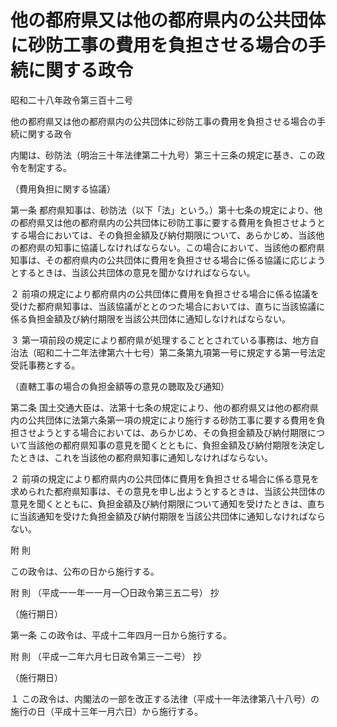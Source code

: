 # 他の都府県又は他の都府県内の公共団体に砂防工事の費用を負担させる場合の手続に関する政令

昭和二十八年政令第三百十二号

他の都府県又は他の都府県内の公共団体に砂防工事の費用を負担させる場合の手続に関する政令

内閣は、砂防法（明治三十年法律第二十九号）第三十三条の規定に基き、この政令を制定する。

（費用負担に関する協議）

第一条 都府県知事は、砂防法（以下「法」という。）第十七条の規定により、他の都府県又は他の都府県内の公共団体に砂防工事に要する費用を負担させようとする場合においては、その負担金額及び納付期限について、あらかじめ、当該他の都府県の知事に協議しなければならない。この場合において、当該他の都府県知事は、その都府県内の公共団体に費用を負担させる場合に係る協議に応じようとするときは、当該公共団体の意見を聞かなければならない。

２ 前項の規定により都府県内の公共団体に費用を負担させる場合に係る協議を受けた都府県知事は、当該協議がととのつた場合においては、直ちに当該協議に係る負担金額及び納付期限を当該公共団体に通知しなければならない。

３ 第一項前段の規定により都府県が処理することとされている事務は、地方自治法（昭和二十二年法律第六十七号）第二条第九項第一号に規定する第一号法定受託事務とする。

（直轄工事の場合の負担金額等の意見の聴取及び通知）

第二条 国土交通大臣は、法第十七条の規定により、他の都府県又は他の都府県内の公共団体に法第六条第一項の規定により施行する砂防工事に要する費用を負担させようとする場合においては、あらかじめ、その負担金額及び納付期限について当該他の都府県知事の意見を聞くとともに、負担金額及び納付期限を決定したときは、これを当該他の都府県知事に通知しなければならない。

２ 前項の規定により都府県内の公共団体に費用を負担させる場合に係る意見を求められた都府県知事は、その意見を申し出ようとするときは、当該公共団体の意見を聞くとともに、負担金額及び納付期限について通知を受けたときは、直ちに当該通知を受けた負担金額及び納付期限を当該公共団体に通知しなければならない。

附 則

この政令は、公布の日から施行する。

附 則 （平成一一年一一月一〇日政令第三五二号） 抄

（施行期日）

第一条 この政令は、平成十二年四月一日から施行する。

附 則 （平成一二年六月七日政令第三一二号） 抄

（施行期日）

１ この政令は、内閣法の一部を改正する法律（平成十一年法律第八十八号）の施行の日（平成十三年一月六日）から施行する。
